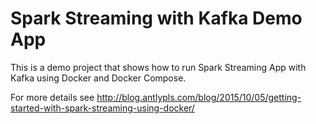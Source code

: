 Spark Streaming with Kafka Demo App
===================================

This is a demo project that shows how to run Spark Streaming App with Kafka
using Docker and Docker Compose.

For more details see
http://blog.antlypls.com/blog/2015/10/05/getting-started-with-spark-streaming-using-docker/
